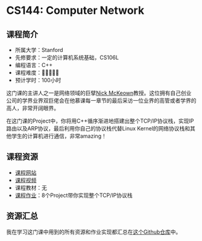 # CS144: Computer Network
## 课程简介
- 所属大学：Stanford
- 先修要求：一定的计算机系统基础，CS106L
- 编程语言：C++
- 课程难度：🌟🌟🌟🌟🌟
- 预计学时：100小时

这门课的主讲人之一是网络领域的巨擘[Nick McKeown](http://yuba.stanford.edu/~nickm/index.html)教授。这位拥有自己创业公司的学界业界双巨佬会在他慕课每一章节的最后采访一位业界的高管或者学界的高人，非常开阔眼界。

在这门课的Project中，你将用C++循序渐进地搭建出整个TCP/IP协议栈，实现IP路由以及ARP协议，最后利用你自己的协议栈代替Linux Kernel的网络协议栈和其他学生的计算机进行通信，非常amazing！

## 课程资源
- [课程网站](https://cs144.github.io/)
- [课程视频](https://www.youtube.com/watch?v=K9hV3igminw&list=PLEAYkSg4uSQ2dr0XO_Nwa5OcdEcaaELSG&index=109)
- 课程教材：无
- [课程作业](https://cs144.github.io/)：8个Project带你实现整个TCP/IP协议栈

## 资源汇总
我在学习这门课中用到的所有资源和作业实现都汇总在[这个Github仓库](https://github.com/PKUFlyingPig/CS144-Computer-Network)中。